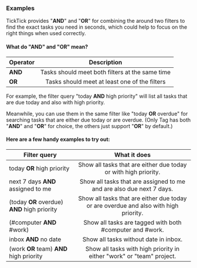 ### Examples

TickTick provides "**AND**" and "**OR**" for combining the around two filters to find the exact tasks you need in seconds, which could help to focus on the right things when used correctly.


#### What do "AND" and "OR" mean?
| Operator | Description |
| --- | :---: |
| **AND** | Tasks should meet both filters at the same time |
| **OR** | Tasks should meet at least one of the filters |

For example, the filter query "today **AND** high priority" will list all tasks that are due today and also with high priority.

Meanwhile, you can use them in the same filter like "today **OR** overdue" for searching tasks that are either due today or are overdue. (Only Tag has both "**AND**" and "**OR**" for choice, the others just support "**OR**" by default.)



#### Here are a few handy examples to try out:

| Filter query | What it does |
| --- | :---: |
| today **OR** high priority | Show all tasks that are either due today or with high priority. |
| next 7 days **AND** assigned to me | Show all tasks that are assigned to me and are also due next 7 days. |
| (today **OR** overdue)  **AND** high priority | Show all tasks that are either due today or are overdue and also with high priority. |
| (#computer **AND** #work) | Show all tasks are tagged with both #computer and #work. |
| inbox **AND** no date | Show all tasks without date in inbox. |
| (work **OR** team)  **AND** high priority | Show all tasks with high priority in either "work" or "team" project. |


